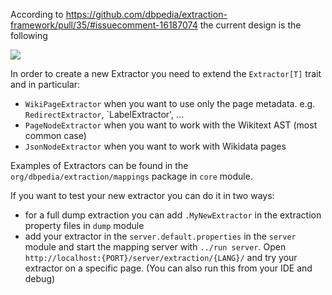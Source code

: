 According to https://github.com/dbpedia/extraction-framework/pull/35/#issuecomment-16187074 the current design is the following

![](https://camo.githubusercontent.com/c274b58393dc2aafc799f023d84de5d670d232e3/68747470733a2f2f662e636c6f75642e6769746875622e636f6d2f6173736574732f3630373436382f3336333238362f31663864613632632d613166662d313165322d393963332d6262353133366163636330372e706e67)

In order to create a new Extractor you need to extend the `Extractor[T]` trait and in particular:

* `WikiPageExtractor` when you want to use only the page metadata. e.g. `RedirectExtractor`, `LabelExtractor', ... 
* `PageNodeExtractor` when you want to work with the Wikitext AST (most common case)
* `JsonNodeExtractor` when you want to work with Wikidata pages

Examples of Extractors can be found in the `org/dbpedia/extraction/mappings` package in `core` module.

If you want to test your new extractor you can do it in two ways:

* for a full dump extraction you can add `.MyNewExtractor` in the extraction property files in `dump` module
* add your extractor in the `server.default.properties` in the `server` module and start the mapping server with  `../run server`. Open `http://localhost:{PORT}/server/extraction/{LANG}/` and try your extractor on a specific page. (You can also run this from your IDE and debug)
